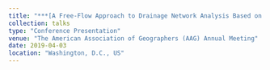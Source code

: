 ```yaml
---
title: "***[A Free-Flow Approach to Drainage Network Analysis Based on LiDAR Data](https://www.gefieo.org/events/aag-2019)***"
collection: talks
type: "Conference Presentation"
venue: "The American Association of Geographers (AAG) Annual Meeting"
date: 2019-04-03
location: "Washington, D.C., US"
---
```

